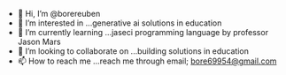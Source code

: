 - 👋 Hi, I’m @borereuben
- 👀 I’m interested in ...generative ai solutions in education
- 🌱 I’m currently learning ...jaseci programming language by professor Jason Mars
- 💞️ I’m looking to collaborate on ...building solutions in education
- 📫 How to reach me ...reach me through email; bore69954@gmail.com

<!---
borereuben/borereuben is a ✨ special ✨ repository because its `README.md` (this file) appears on your GitHub profile.
You can click the Preview link to take a look at your changes.
--->
